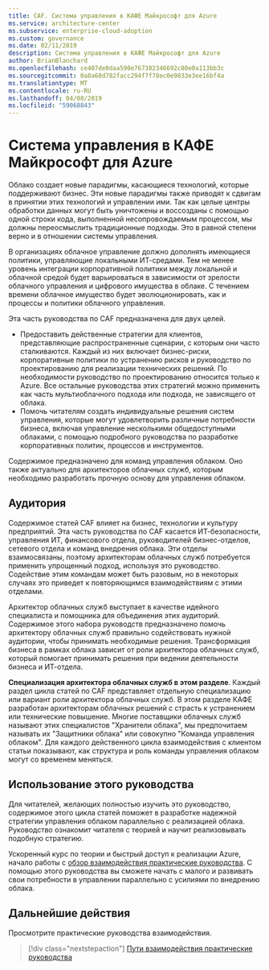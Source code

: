 ```yaml
---
title: CAF. Система управления в КАФЕ Майкрософт для Azure
ms.service: architecture-center
ms.subservice: enterprise-cloud-adoption
ms.custom: governance
ms.date: 02/11/2019
description: Система управления в КАФЕ Майкрософт для Azure
author: BrianBlanchard
ms.openlocfilehash: ce407de0daa590e767382346692c80e0a113bb3c
ms.sourcegitcommit: 0a8a60d782facc294f7f78ec0e9033e3ee16bf4a
ms.translationtype: MT
ms.contentlocale: ru-RU
ms.lasthandoff: 04/08/2019
ms.locfileid: "59068843"
---
```

# <a name="governance-in-the-microsoft-caf-for-azure"></a>Система управления в КАФЕ Майкрософт для Azure

Облако создает новые парадигмы, касающиеся технологий, которые поддерживают бизнес. Эти новые парадигмы также приводят к сдвигам в принятии этих технологий и управлении ими. Так как целые центры обработки данных могут быть уничтожены и воссозданы с помощью одной строки кода, выполненной несопровождаемым процессом, мы должны переосмыслить традиционные подходы. Это в равной степени верно и в отношении системы управления.

В организациях облачное управление должно дополнять имеющиеся политики, управляющие локальными ИТ-средами. Тем не менее уровень интеграции корпоративной политики между локальной и облачной средой будет варьироваться в зависимости от зрелости облачного управления и цифрового имущества в облаке. С течением времени облачное имущество будет эволюционировать, как и процессы и политики облачного управления.

Эта часть руководства по CAF предназначена для двух целей.

* Предоставить действенные стратегии для клиентов, представляющие распространенные сценарии, с которым они часто сталкиваются. Каждый из них включает бизнес-риски, корпоративные политики по устранению рисков и руководство по проектированию для реализации технических решений. По необходимости руководство по проектированию относится только к Azure. Все остальные руководства этих стратегий можно применить как часть мультиоблачного подхода или подхода, не зависящего от облака.
* Помочь читателям создать индивидуальные решения систем управления, которые могут удовлетворить различные потребности бизнеса, включая управление несколькими общедоступными облаками, с помощью подробного руководства по разработке корпоративных политик, процессов и инструментов.

Содержимое предназначено для команд управления облаком. Оно также актуально для архитекторов облачных служб, которым необходимо разработать прочную основу для управления облаком.

## <a name="audience"></a>Аудитория

Содержимое статей CAF влияет на бизнес, технологии и культуру предприятий. Эта часть руководства по CAF касается ИТ-безопасности, управления ИТ, финансового отдела, руководителей бизнес-отделов, сетевого отдела и команд внедрения облака. Эти отделы взаимосвязаны, поэтому архитекторам облачных служб потребуется применить упрощенный подход, используя это руководство. Содействие этим командам может быть разовым, но в некоторых случаях это приведет к повторяющимся взаимодействиям с этими отделами.

Архитектор облачных служб выступает в качестве идейного специалиста и помощника для объединения этих аудиторий. Содержимое этого набора руководств предназначено помочь архитектору облачных служб правильно содействовать нужной аудитории, чтобы принимать необходимые решения. Трансформация бизнеса в рамках облака зависит от роли архитектора облачных служб, который помогает принимать решения при ведении деятельности бизнеса и ИТ-отдела.

**Специализация архитектора облачных служб в этом разделе**. Каждый раздел цикла статей по CAF представляет отдельную специализацию или вариант роли архитектора облачных служб. В этом разделе КАФЕ разработан архитекторам облачных решений с страсть к устранением или технические повышение. Многие поставщики облачных служб называют этих специалистов "Хранители облака", мы предпочитаем называть их "Защитники облака" или совокупно "Команда управления облаком". Для каждого действенного цикла взаимодействия с клиентом статьи показывают, как структура и роль команды управления облаком могут со временем меняться.

## <a name="using-this-guide"></a>Использование этого руководства

Для читателей, желающих полностью изучить это руководство, содержимое этого цикла статей поможет в разработке надежной стратегии управления облаком параллельно с реализацией облака. Руководство ознакомит читателя с теорией и научит реализовывать подобную стратегию.

Ускоренный курс по теории и быстрый доступ к реализации Azure, начало работы с [обзор взаимодействия практические руководства](./journeys/overview.md). С помощью этого руководства вы сможете начать с малого и развивать свои потребности в управлении параллельно с усилиями по внедрению облака.

## <a name="next-steps"></a>Дальнейшие действия

Просмотрите практические руководства взаимодействия.

> [!div class="nextstepaction"]
> [Пути взаимодействия практические руководства](./journeys/overview.md)
